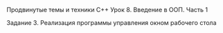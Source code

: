 Продвинутые темы и техники C++
Урок 8. Введение в ООП. Часть 1

Задание 3. Реализация программы управления окном рабочего стола